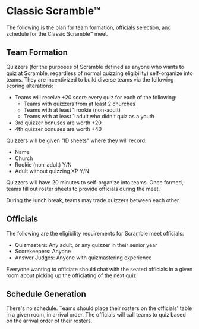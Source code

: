 # Classic Scramble™

The following is the plan for team formation, officials selection, and schedule
for the Classic Scramble™ meet.

## Team Formation

Quizzers (for the purposes of Scramble defined as anyone who wants to quiz at
Scramble, regardless of normal quizzing eligibility) self-organize into teams.
They are incentivized to build diverse teams via the following scoring
alterations:

- Teams will receive +20 score every quiz for each of the following:
    - Teams with quizzers from at least 2 churches
    - Teams with at least 1 rookie (non-adult)
    - Teams with at least 1 adult who didn't quiz as a youth
- 3rd quizzer bonuses are worth +20
- 4th quizzer bonuses are worth +40

Quizzers will be given "ID sheets" where they will record:

- Name
- Church
- Rookie (non-adult) Y/N
- Adult without quizzing XP Y/N

Quizzers will have 20 minutes to self-organize into teams. Once formed, teams
fill out roster sheets to provide officials during the meet.

During the lunch break, teams may trade quizzers between each other.

## Officials

The following are the eligibility requirements for Scramble meet officials:

- Quizmasters: Any adult, or any quizzer in their senior year
- Scorekeepers: Anyone
- Answer Judges: Anyone with quizmastering experience

Everyone wanting to officiate should chat with the seated officials in a given
room about picking up the officiating of the next quiz.

## Schedule Generation

There's no schedule. Teams should place their rosters on the officials' table
in a given room, in arrival order. The officials will call teams to quiz based
on the arrival order of their rosters.
